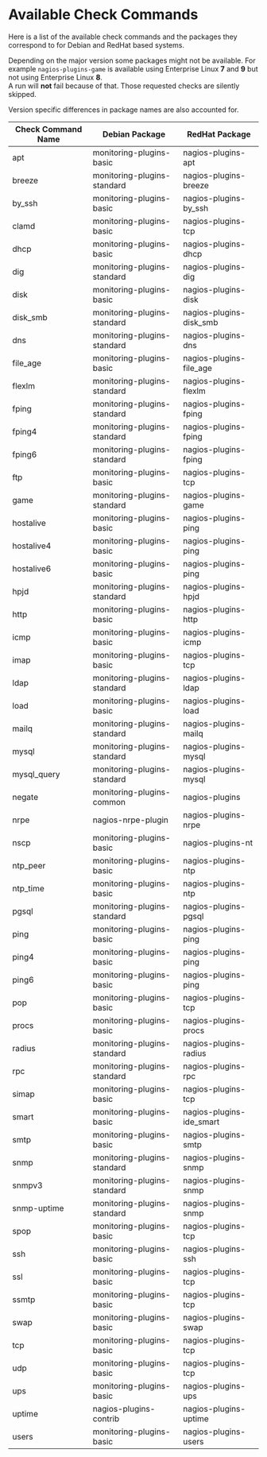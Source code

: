 # Available Check Commands

Here is a list of the available check commands and the packages they correspond to for Debian and RedHat based systems.  

Depending on the major version some packages might not be available. For example `nagios-plugins-game` is available using Enterprise Linux **7** and **9** but not using Enterprise Linux **8**.  
A run will **not** fail because of that. Those requested checks are silently skipped.  

Version specific differences in package names are also accounted for.  

| Check Command Name     | Debian Package              | RedHat Package           |
| ---                    | ---                         | ---                      |
| apt                    | monitoring-plugins-basic    | nagios-plugins-apt       |
| breeze                 | monitoring-plugins-standard | nagios-plugins-breeze    |
| by_ssh                 | monitoring-plugins-basic    | nagios-plugins-by_ssh    |
| clamd                  | monitoring-plugins-basic    | nagios-plugins-tcp       |
| dhcp                   | monitoring-plugins-basic    | nagios-plugins-dhcp      |
| dig                    | monitoring-plugins-standard | nagios-plugins-dig       |
| disk                   | monitoring-plugins-basic    | nagios-plugins-disk      |
| disk_smb               | monitoring-plugins-standard | nagios-plugins-disk_smb  |
| dns                    | monitoring-plugins-standard | nagios-plugins-dns       |
| file_age               | monitoring-plugins-basic    | nagios-plugins-file_age  |
| flexlm                 | monitoring-plugins-standard | nagios-plugins-flexlm    |
| fping                  | monitoring-plugins-standard | nagios-plugins-fping     |
| fping4                 | monitoring-plugins-standard | nagios-plugins-fping     |
| fping6                 | monitoring-plugins-standard | nagios-plugins-fping     |
| ftp                    | monitoring-plugins-basic    | nagios-plugins-tcp       |
| game                   | monitoring-plugins-standard | nagios-plugins-game      |
| hostalive              | monitoring-plugins-basic    | nagios-plugins-ping      |
| hostalive4             | monitoring-plugins-basic    | nagios-plugins-ping      |
| hostalive6             | monitoring-plugins-basic    | nagios-plugins-ping      |
| hpjd                   | monitoring-plugins-standard | nagios-plugins-hpjd      |
| http                   | monitoring-plugins-basic    | nagios-plugins-http      |
| icmp                   | monitoring-plugins-basic    | nagios-plugins-icmp      |
| imap                   | monitoring-plugins-basic    | nagios-plugins-tcp       |
| ldap                   | monitoring-plugins-standard | nagios-plugins-ldap      |
| load                   | monitoring-plugins-basic    | nagios-plugins-load      |
| mailq                  | monitoring-plugins-standard | nagios-plugins-mailq     |
| mysql                  | monitoring-plugins-standard | nagios-plugins-mysql     |
| mysql_query            | monitoring-plugins-standard | nagios-plugins-mysql     |
| negate                 | monitoring-plugins-common   | nagios-plugins           |
| nrpe                   | nagios-nrpe-plugin          | nagios-plugins-nrpe      |
| nscp                   | monitoring-plugins-basic    | nagios-plugins-nt        |
| ntp_peer               | monitoring-plugins-basic    | nagios-plugins-ntp       |
| ntp_time               | monitoring-plugins-basic    | nagios-plugins-ntp       |
| pgsql                  | monitoring-plugins-standard | nagios-plugins-pgsql     |
| ping                   | monitoring-plugins-basic    | nagios-plugins-ping      |
| ping4                  | monitoring-plugins-basic    | nagios-plugins-ping      |
| ping6                  | monitoring-plugins-basic    | nagios-plugins-ping      |
| pop                    | monitoring-plugins-basic    | nagios-plugins-tcp       |
| procs                  | monitoring-plugins-basic    | nagios-plugins-procs     |
| radius                 | monitoring-plugins-standard | nagios-plugins-radius    |
| rpc                    | monitoring-plugins-standard | nagios-plugins-rpc       |
| simap                  | monitoring-plugins-basic    | nagios-plugins-tcp       |
| smart                  | monitoring-plugins-basic    | nagios-plugins-ide_smart |
| smtp                   | monitoring-plugins-basic    | nagios-plugins-smtp      |
| snmp                   | monitoring-plugins-standard | nagios-plugins-snmp      |
| snmpv3                 | monitoring-plugins-standard | nagios-plugins-snmp      |
| snmp-uptime            | monitoring-plugins-standard | nagios-plugins-snmp      |
| spop                   | monitoring-plugins-basic    | nagios-plugins-tcp       |
| ssh                    | monitoring-plugins-basic    | nagios-plugins-ssh       |
| ssl                    | monitoring-plugins-basic    | nagios-plugins-tcp       |
| ssmtp                  | monitoring-plugins-basic    | nagios-plugins-tcp       |
| swap                   | monitoring-plugins-basic    | nagios-plugins-swap      |
| tcp                    | monitoring-plugins-basic    | nagios-plugins-tcp       |
| udp                    | monitoring-plugins-basic    | nagios-plugins-tcp       |
| ups                    | monitoring-plugins-basic    | nagios-plugins-ups       |
| uptime                 | nagios-plugins-contrib      | nagios-plugins-uptime    |
| users                  | monitoring-plugins-basic    | nagios-plugins-users     |
